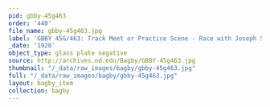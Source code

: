 ```yaml
---
pid: gbby-45g463
order: '440'
file_name: gbby-45g463.jpg
label: 'GBBY 45G/463: Track Meet or Practice Scene - Race with Joseph Stephen - 1928'
_date: '1928'
object_type: glass plate negative
source: http://archives.nd.edu/Bagby/GBBY-45g463.jpg
thumbnail: "/_data/raw_images/bagby/gbby-45g463.jpg"
full: "/_data/raw_images/bagby/gbby-45g463.jpg"
layout: bagby_item
collection: bagby
---
```

